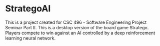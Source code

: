 # StrategoAI

This is a project created for CSC 496 - Software Engineering Project Seminar Part II.
This is a desktop version of the board game Stratego. Players compete to win against an
AI controlled by a deep reinforcement learning neural network.

